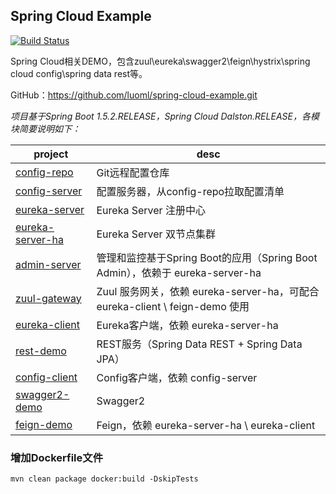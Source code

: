 
## Spring Cloud Example  

[![Build Status](https://travis-ci.org/luoml/spring-cloud-example.png?branch=master)](https://travis-ci.org/luoml/spring-cloud-example)

Spring Cloud相关DEMO，包含zuul\eureka\swagger2\feign\hystrix\spring cloud config\spring data rest等。  

GitHub：<https://github.com/luoml/spring-cloud-example.git>  


_项目基于Spring Boot 1.5.2.RELEASE，Spring Cloud Dalston.RELEASE，各模块简要说明如下：_  

| project | desc |  
| --- | --- |  
| [config-repo](config-repo/README.md) | Git远程配置仓库 |  
| [config-server](config-server/README.md) | 配置服务器，从config-repo拉取配置清单 |  
| [eureka-server](eureka-server/README.md) | Eureka Server 注册中心 |  
| [eureka-server-ha](eureka-server-ha/README.md) | Eureka Server 双节点集群 |  
| [admin-server](admin-server/README.md) | 管理和监控基于Spring Boot的应用（Spring Boot Admin），依赖于 eureka-server-ha |  
| [zuul-gateway](zuul-gateway/README.md) | Zuul 服务网关，依赖 eureka-server-ha，可配合 eureka-client \ feign-demo 使用  |  
| [eureka-client](eureka-client/README.md) | Eureka客户端，依赖 eureka-server-ha |  
| [rest-demo](rest-demo/README.md) | REST服务（Spring Data REST + Spring Data JPA） |   
| [config-client](config-client/README.md) | Config客户端，依赖 config-server |  
| [swagger2-demo](swagger2-demo/README.md) | Swagger2 |  
| [feign-demo](feign-demo/README.md) | Feign，依赖 eureka-server-ha \ eureka-client |  


### 增加Dockerfile文件
 ```
 mvn clean package docker:build -DskipTests 
```